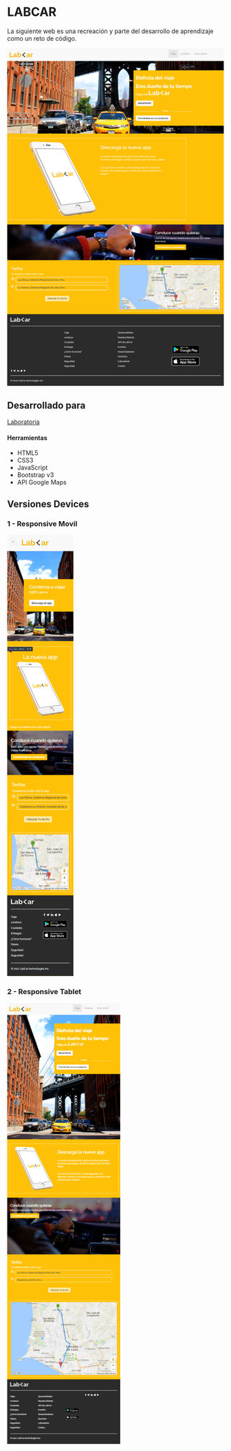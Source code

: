 
# LABCAR

La siguiente web es una recreación y parte del desarrollo de aprendizaje como un reto de código.

![Imagen Escritorio](assets/images/responsive-desktop.png)

## Desarrollado para 

[Laboratoria](http://laboratoria.la)

#### Herramientas

- HTML5
- CSS3
- JavaScript
- Bootstrap v3
- API Google Maps

## Versiones Devices

### 1 - Responsive Movil

  ![Imagen Movil](assets/images/responsive-movil.png)

### 2 - Responsive Tablet

![Imagen Tablet](assets/images/responsive-tablet.png)

